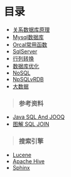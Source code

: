 # 目录
+ [关系数据库原理](https://github.com/Tanglong9344/db/tree/master/dbPrinciple)
+ [Mysql数据库](https://github.com/Tanglong9344/db/tree/master/MySql)
+ [Orcal常用函数](https://github.com/Tanglong9344/SQL/tree/master/OrcalBO)
+ [SqlServer](https://github.com/Tanglong9344/db/blob/master/sqlserver/ReadMe.md)
+ [行列转换](https://github.com/Tanglong9344/SQL/tree/master/columnToRow)
+ [数据库优化](https://github.com/Tanglong9344/SQL/tree/master/dbOptimize)
+ [NoSQL](https://github.com/Tanglong9344/db/tree/master/nosql)
+ [NpSQLvRDB](https://github.com/Tanglong9344/db/blob/master/RDBvNOSQL.md)
+ [大数据](https://github.com/Tanglong9344/db/tree/master/bd)

> ### 参考资料
 + [Java SQL And JOOQ](https://blog.jooq.org)
 + [图解 SQL JOIN](https://blog.codinghorror.com/a-visual-explanation-of-sql-joins)
> ### 搜索引擎
 + [Lucene](http://lucene.apache.org/)
 + [Apache Hive](https://cwiki.apache.org/confluence/display/Hive/Home)
 + [Sphinx](http://sphinxsearch.com/)
